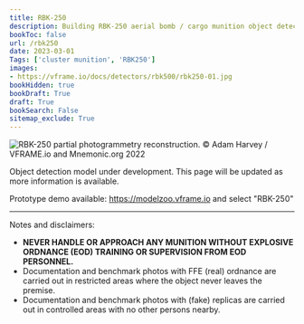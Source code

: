 ```yaml
---
title: RBK-250
description: Building RBK-250 aerial bomb / cargo munition object detector
bookToc: false
url: /rbk250
date: 2023-03-01
Tags: ['cluster munition', 'RBK250']
images:
- https://vframe.io/docs/detectors/rbk500/rbk250-01.jpg
bookHidden: true
bookDraft: True
draft: True
bookSearch: False
sitemap_exclude: True
---
```


![RBK-250 partial photogrammetry reconstruction. &copy; Adam Harvey / VFRAME.io and Mnemonic.org 2022](/docs/detectors/rbk250/vframe_rbk250_01.png)

Object detection model under development. This page will be updated as more information is available. 

Prototype demo available: <https://modelzoo.vframe.io> and select "RBK-250"

---

Notes and disclaimers:
- **NEVER HANDLE OR APPROACH ANY MUNITION WITHOUT EXPLOSIVE ORDNANCE (EOD) TRAINING OR SUPERVISION FROM EOD PERSONNEL.**
- Documentation and benchmark photos with FFE (real) ordnance are carried out in restricted areas where the object never leaves the premise.
- Documentation and benchmark photos with (fake) replicas are carried out in controlled areas with no other persons nearby.